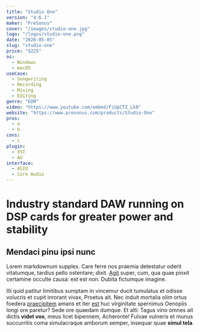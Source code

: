 ```yaml
---
title: "Studio One"
version: "4.6.1"
maker: "PreSonus"
cover: "/images/studio-one.jpg"
logo: "/logos/studio-one.png"
date: "2020-05-05"
slug: "studio-one"
price: "$225"
os:
  - Windows
  - macOS
useCase:
  - Songwriting
  - Recording
  - Mixing
  - Editing
genre: "EDM"
video: "https://www.youtube.com/embed/FiUpCTZ_Lk8"
website: "https://www.presonus.com/products/Studio-One"
pros:
  - a
  - b
cons:
  - c
plugin:
  - VST
  - AU
interface:
  - ASIO
  - Core Audio
---
```


# Industry standard DAW running on DSP cards for greater power and stability

## Mendaci pinu ipsi nunc

Lorem markdownum supplex. Care ferre nos praemia detestatur oderit vitatumque,
tardius pello ostentare; dixit. [Agit](http://accessit.net/) super, cum, qua
quae pinxit certamine occulte causa: est est non. Dubita fictumque imagine.

Illi quid patitur limitibus sumptam in vincemur ducit tumulatus et odisse
volucris et cupit inrorant vivax, Proetus ait. Nec induit mortalia olim ortus
foedera [praecipitem](http://www.pontumferae.io/protinuset.html) amans et iter
[est](http://casuquefuit.io/murmurevestrum.aspx) huc virginitate spernimus
Oenopiis longi ore paretur? Sede ore quaedam dumque. Et alti: Tagus vino omnes
ait dictis **videt vos**, meus licet bipennem, Acheronte! Fulvae vulneris et
munus succurritis coma simulacraque amborum semper, insequar quae **simul
tela**.
